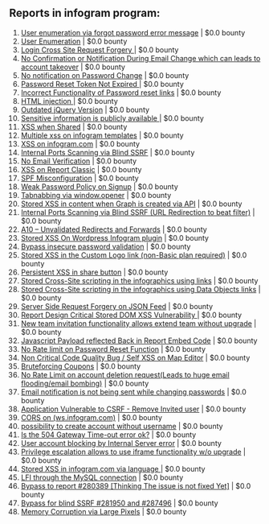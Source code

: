 ## Reports in infogram program:
1. [User enumeration via forgot password error message](https://hackerone.com/reports/282564) | $0.0 bounty
2. [User Enumeration](https://hackerone.com/reports/280509) | $0.0 bounty
3. [Login Cross Site Request Forgery ](https://hackerone.com/reports/283482) | $0.0 bounty
4. [No Confirmation or Notification During Email Change which can leads to account takeover](https://hackerone.com/reports/282572) | $0.0 bounty
5. [No notification on Password Change](https://hackerone.com/reports/282570) | $0.0 bounty
6. [Password Reset Token Not Expired ](https://hackerone.com/reports/283550) | $0.0 bounty
7. [Incorrect Functionality of Password reset links](https://hackerone.com/reports/280529) | $0.0 bounty
8. [HTML injection ](https://hackerone.com/reports/283742) | $0.0 bounty
9. [Outdated jQuery Version](https://hackerone.com/reports/282363) | $0.0 bounty
10. [Sensitive information is publicly available ](https://hackerone.com/reports/282475) | $0.0 bounty
11. [XSS when Shared](https://hackerone.com/reports/283821) | $0.0 bounty
12. [Multiple xss on infogram templates](https://hackerone.com/reports/283825) | $0.0 bounty
13. [XSS on infogram.com](https://hackerone.com/reports/283565) | $0.0 bounty
14. [Internal Ports Scanning via Blind SSRF](https://hackerone.com/reports/281950) | $0.0 bounty
15. [No Email Verification](https://hackerone.com/reports/285153) | $0.0 bounty
16. [XSS on Report Classic](https://hackerone.com/reports/282535) | $0.0 bounty
17. [SPF Misconfiguration](https://hackerone.com/reports/280408) | $0.0 bounty
18. [Weak Password Policy on Signup](https://hackerone.com/reports/280504) | $0.0 bounty
19. [Tabnabbing via window.opener](https://hackerone.com/reports/280500) | $0.0 bounty
20. [Stored XSS in content when Graph is created via API](https://hackerone.com/reports/287562) | $0.0 bounty
21. [Internal Ports Scanning via Blind SSRF  (URL Redirection to beat filter)](https://hackerone.com/reports/287496) | $0.0 bounty
22. [A10 – Unvalidated Redirects and Forwards](https://hackerone.com/reports/283269) | $0.0 bounty
23. [Stored XSS On Wordpress Infogram plugin](https://hackerone.com/reports/287688) | $0.0 bounty
24. [Bypass insecure password validation](https://hackerone.com/reports/287758) | $0.0 bounty
25. [Stored XSS in the Custom Logo link (non-Basic plan required)](https://hackerone.com/reports/282209) | $0.0 bounty
26. [Persistent XSS in share button](https://hackerone.com/reports/290794) | $0.0 bounty
27. [Stored Cross-Site scripting in the infographics using links](https://hackerone.com/reports/280495) | $0.0 bounty
28. [Stored Cross-Site scripting in the infographics using Data Objects links](https://hackerone.com/reports/280503) | $0.0 bounty
29. [Server Side Request Forgery on JSON Feed](https://hackerone.com/reports/280511) | $0.0 bounty
30. [Report Design Critical Stored DOM XSS Vulnerability ](https://hackerone.com/reports/282909) | $0.0 bounty
31. [New team invitation functionality allows extend team without upgrade](https://hackerone.com/reports/295900) | $0.0 bounty
32. [Javascript Payload reflected Back in Report Embed Code](https://hackerone.com/reports/284082) | $0.0 bounty
33. [No Rate limit on Password Reset Function](https://hackerone.com/reports/280389) | $0.0 bounty
34. [Non Critical Code Quality Bug / Self XSS on Map Editor](https://hackerone.com/reports/280865) | $0.0 bounty
35. [Bruteforcing Coupons](https://hackerone.com/reports/288846) | $0.0 bounty
36. [No Rate Limit on account deletion request(Leads to huge email flooding/email bombing)](https://hackerone.com/reports/280534) | $0.0 bounty
37. [Email notification is not being sent while changing passwords](https://hackerone.com/reports/280519) | $0.0 bounty
38. [Application Vulnerable to CSRF - Remove Invited user](https://hackerone.com/reports/282490) | $0.0 bounty
39. [CORS on (ws.infogram.com)](https://hackerone.com/reports/372452) | $0.0 bounty
40. [possibility to create account without username](https://hackerone.com/reports/420583) | $0.0 bounty
41. [Is the 504 Gateway Time-out error ok?](https://hackerone.com/reports/449818) | $0.0 bounty
42. [User account blocking by Internal Server error](https://hackerone.com/reports/451052) | $0.0 bounty
43. [Privilege escalation allows to use iframe functionality w/o upgrade](https://hackerone.com/reports/594080) | $0.0 bounty
44. [Stored XSS in infogram.com via language ](https://hackerone.com/reports/430029) | $0.0 bounty
45. [LFI through the MySQL connection](https://hackerone.com/reports/719875) | $0.0 bounty
46. [Bypass to report #280389 [Thinking The issue is not fixed Yet]](https://hackerone.com/reports/764335) | $0.0 bounty
47. [Bypass for blind SSRF #281950 and #287496](https://hackerone.com/reports/642675) | $0.0 bounty
48. [Memory Corruption via Large Pixels](https://hackerone.com/reports/282518) | $0.0 bounty